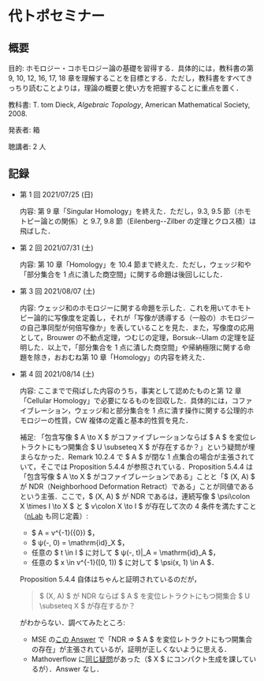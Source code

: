 # 代トポセミナー

## 概要

目的: ホモロジー・コホモロジー論の基礎を習得する．具体的には，教科書の第 9, 10, 12, 16, 17, 18 章を理解することを目標とする．ただし，教科書をすべてきっちり読むことよりは，理論の概要と使い方を把握することに重点を置く．

教科書: T. tom Dieck, *Algebraic Topology*, American Mathematical Society, 2008.

発表者: 箱

聴講者: 2 人

## 記録

* 第 1 回 2021/07/25 (日)

  内容: 第 9 章「Singular Homology」を終えた．ただし，9.3, 9.5 節（ホモトピー論との関係）と 9.7, 9.8 節（Eilenberg--Zilber の定理とクロス積）は飛ばした．

* 第 2 回 2021/07/31 (土)

  内容: 第 10 章「Homology」を 10.4 節まで終えた．ただし，ウェッジ和や「部分集合を 1 点に潰した商空間」に関する命題は後回しにした．

* 第 3 回 2021/08/07 (土)

  内容: ウェッジ和のホモロジーに関する命題を示した．これを用いてホモトピー論的に写像度を定義し，それが「写像が誘導する（一般の）ホモロジーの自己準同型が何倍写像か」を表していることを見た．また，写像度の応用として，Brouwer の不動点定理，つむじの定理，Borsuk--Ulam の定理を証明した．以上で，「部分集合を 1 点に潰した商空間」や帰納極限に関する命題を除き，おおむね第 10 章「Homology」の内容を終えた．

* 第 4 回 2021/08/14 (土)

  内容: ここまでで飛ばした内容のうち，事実として認めたものと第 12 章「Cellular Homology」で必要になるものを回収した．具体的には，コファイブレーション，ウェッジ和と部分集合を 1 点に潰す操作に関する公理的ホモロジーの性質，CW 複体の定義と基本的性質を見た．

  補足: 「包含写像 $ A \to X $ がコファイブレーションならば $ A $ を変位レトラクトにもつ開集合 $ U \subseteq X $ が存在するか？」という疑問が埋まらなかった．Remark 10.2.4 で $ A $ が閉な 1 点集合の場合が主張されていて，そこでは Proposition 5.4.4 が参照されている．Proposition 5.4.4 は「包含写像 $ A \to X $ がコファイブレーションである」ことと「$ (X, A) $ が NDR（Neighborhood Deformation Retract）である」ことが同値であるという主張．ここで，$ (X, A) $ が NDR であるは，連続写像 $ \psi\colon X \times I \to X $ と $ v\colon X \to I $ が存在して次の 4 条件を満たすこと（[nLab](https://ncatlab.org/nlab/show/neighborhood+retract) も同じ定義）:

  * $ A = v^{-1}({0}) $，
  * $ ψ(-, 0) = \mathrm{id}_X $，
  * 任意の $ t \in I $ に対して $ ψ(-, t)\|_A = \mathrm{id}_A $，
  * 任意の $ x \in v^{-1}([0, 1)) $ に対して $ \psi(x, 1) \in A $．
  
  Proposition 5.4.4 自体はちゃんと証明されているのだが，
  
  > $ (X, A) $ が NDR ならば $ A $ を変位レトラクトにもつ開集合 $ U \subseteq X $ が存在するか？
  
  がわからない．調べてみたところ:

  * MSE の[この Answer](https://math.stackexchange.com/a/3550166/788245) で「NDR => $ A $ を変位レトラクトにもつ開集合の存在」が主張されているが，証明が正しくないように思える．
  * Mathoverflow に[同じ疑問](https://mathoverflow.net/q/232269)があった（$ X $ にコンパクト生成を課しているが）．Answer なし．
